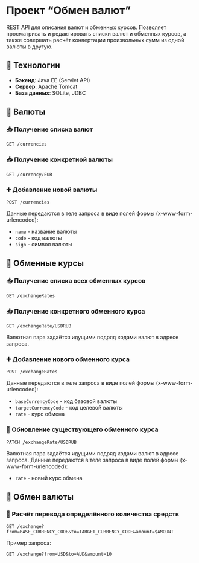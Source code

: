 # Проект “Обмен валют”

REST API для описания валют и обменных курсов. Позволяет просматривать и редактировать списки валют и обменных курсов, а также совершать расчёт конвертации произвольных сумм из одной валюты в другую.

## 🔧 Технологии

- **Бэкенд**: Java EE (Servlet API)
- **Сервер**: Apache Tomcat
- **База данных**: SQLite, JDBC

## 📌 Валюты
### 📥 Получение списка валют
```http
GET /currencies
```

### 📥 Получение конкретной валюты
```http
GET /currency/EUR
```

### ➕ Добавление новой валюты
```http
POST /currencies
```
Данные передаются в теле запроса в виде полей формы (x-www-form-urlencoded):
- `name` - название валюты
- `code` - код валюты
- `sign` - символ валюты

## 🔄 Обменные курсы
### 📥 Получение списка всех обменных курсов
```http
GET /exchangeRates
```

### 📥 Получение конкретного обменного курса
```http
GET /exchangeRate/USDRUB
```
Валютная пара задаётся идущими подряд кодами валют в адресе запроса.

### ➕ Добавление нового обменного курса
```http
POST /exchangeRates
```
Данные передаются в теле запроса в виде полей формы (x-www-form-urlencoded):
- `baseCurrencyCode` - код базовой валюты
- `targetCurrencyCode` - код целевой валюты
- `rate` - курс обмена

### 🔄 Обновление существующего обменного курса
```http
PATCH /exchangeRate/USDRUB
```
Валютная пара задаётся идущими подряд кодами валют в адресе запроса. Данные передаются в теле запроса в виде полей формы (x-www-form-urlencoded):
- `rate` - новый курс обмена

## 💱 Обмен валюты
### 🔢 Расчёт перевода определённого количества средств
```http
GET /exchange?from=BASE_CURRENCY_CODE&to=TARGET_CURRENCY_CODE&amount=$AMOUNT
```
Пример запроса:
```http
GET /exchange?from=USD&to=AUD&amount=10
```
